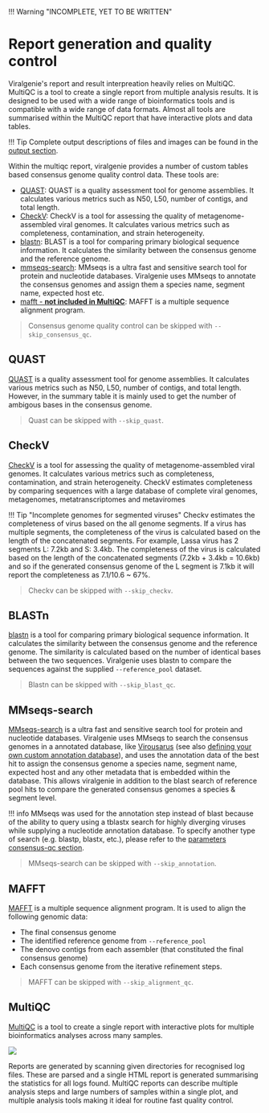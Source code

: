 !!! Warning "INCOMPLETE, YET TO BE WRITTEN"

# Report generation and quality control

Viralgenie's report and result interpreation heavily relies on MultiQC. MultiQC is a tool to create a single report from multiple analysis results. It is designed to be used with a wide range of bioinformatics tools and is compatible with a wide range of data formats. Almost all tools are summarised within the MultiQC report that have interactive plots and data tables.

!!! Tip
    Complete output descriptions of files and images can be found in the [output section](../output.md).

Within the multiqc report, viralgenie provides a number of custom tables based consensus genome quality control data. These tools are:

- [QUAST](#quast): QUAST is a quality assessment tool for genome assemblies. It calculates various metrics such as N50, L50, number of contigs, and total length.
- [CheckV](#checkv): CheckV is a tool for assessing the quality of metagenome-assembled viral genomes. It calculates various metrics such as completeness, contamination, and strain heterogeneity.
- [blastn](#blastn): BLAST is a tool for comparing primary biological sequence information. It calculates the similarity between the consensus genome and the reference genome.
- [mmseqs-search](#mmseqs-search): MMseqs is a ultra fast and sensitive search tool for protein and nucleotide databases. Viralgenie uses MMseqs to annotate the consensus genomes and assign them a species name, segment name, expected host etc.
- [mafft - __not included in MultiQC__](#mafft): MAFFT is a multiple sequence alignment program.

> Consensus genome quality control can be skipped with `--skip_consensus_qc`.

## QUAST

[QUAST](http://quast.sourceforge.net/quast) is a quality assessment tool for genome assemblies. It calculates various metrics such as N50, L50, number of contigs, and total length. However, in the summary table it is mainly used to get the number of ambigous bases in the consensus genome.

> Quast can be skipped with `--skip_quast`.

## CheckV

[CheckV](https://bitbucket.org/berkeleylab/checkv/src/master/) is a tool for assessing the quality of metagenome-assembled viral genomes. It calculates various metrics such as completeness, contamination, and strain heterogeneity. CheckV estimates completeness by comparing sequences with a large database of complete viral genomes, metagenomes, metatranscriptomes and metaviromes

!!! Tip "Incomplete genomes for segmented viruses"
    Checkv estimates the completeness of virus based on the all genome segments. If a virus has multiple segments, the completeness of the virus is calculated based on the length of the concatenated segments. For example, Lassa virus has 2 segments L: 7.2kb and S: 3.4kb. The completeness of the virus is calculated based on the length of the concatenated segments (7.2kb + 3.4kb = 10.6kb) and so if the generated consensus genome of the L segment is 7.1kb it will report the completeness as 7.1/10.6 ~ 67%.

> Checkv can be skipped with `--skip_checkv`.

## BLASTn

[blastn](https://blast.ncbi.nlm.nih.gov/Blast.cgi) is a tool for comparing primary biological sequence information. It calculates the similarity between the consensus genome and the reference genome. The similarity is calculated based on the number of identical bases between the two sequences. Viralgenie uses blastn to compare the sequences against the supplied `--reference_pool` dataset.

> Blastn can be skipped with `--skip_blast_qc`.

## MMseqs-search
[MMseqs-search](https://github.com/soedinglab/MMseqs2/wiki#searching) is a ultra fast and sensitive search tool for protein and nucleotide databases. Viralgenie uses MMseqs to search the consensus genomes in a annotated database, like [Virousarus](https://virosaurus.vital-it.ch/) (see also [defining your own custom annotation database](../customisation/databases.md#annotation-sequences)), and uses the annotation data of the best hit to assign the consensus genome a species name, segment name, expected host and any other metadata that is embedded within the database. This allows viralgenie in addition to the blast search of reference pool hits to compare the generated consensus genomes a species & segment level.

!!! info
    MMseqs was used for the annotation step instead of blast because of the ability to query using a tblastx search for highly diverging viruses while supplying a nucleotide annotation database. To specify another type of search (e.g. blastp, blastx, etc.), please refer to the [parameters consensus-qc section](../parameters.md#consensus-qc).

> MMseqs-search can be skipped with `--skip_annotation`.


## MAFFT
[MAFFT](https://mafft.cbrc.jp/alignment/software/) is a multiple sequence alignment program. It is used to align the following genomic data:
- The final consensus genome
- The identified reference genome from `--reference_pool`
- The denovo contigs from each assembler (that constituted the final consensus genome)
- Each consensus genome from the iterative refinement steps.

> MAFFT can be skipped with `--skip_alignment_qc`.

## MultiQC

[MultiQC](https://multiqc.info/) is a tool to create a single report with interactive plots for multiple bioinformatics analyses across many samples.

<image src="https://raw.githubusercontent.com/MultiQC/MultiQC/main/docs/images/multiqc_overview.excalidraw.svg"/>

Reports are generated by scanning given directories for recognised log files. These are parsed and a single HTML report is generated summarising the statistics for all logs found. MultiQC reports can describe multiple analysis steps and large numbers of samples within a single plot, and multiple analysis tools making it ideal for routine fast quality control.





